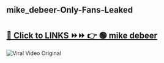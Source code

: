 
 ## mike_debeer-Only-Fans-Leaked

# <h2><a href="https://clipsfans.com/mike_debeer&ref=git">🔗 Click to LINKS ⏩⏩ 👉 🟢 mike debeer </a></h2>

<a href="https://clipsfans.com/mike_debeer&ref=git" rel="nofollow" data-target="animated-image.originalLink"><img src="https://i.ibb.co.com/xMMVF88/686577567.gif" alt="Viral Video Original" style="max-width: 100%; display: inline-block;" data-target="animated-image.originalImage"></a>
